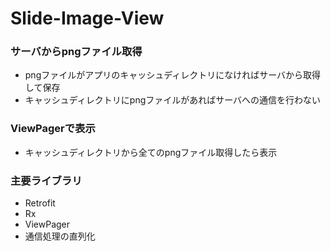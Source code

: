 # Slide-Image-View
### サーバからpngファイル取得
- pngファイルがアプリのキャッシュディレクトリになければサーバから取得して保存
- キャッシュディレクトリにpngファイルがあればサーバへの通信を行わない
### ViewPagerで表示
- キャッシュディレクトリから全てのpngファイル取得したら表示

### 主要ライブラリ
- Retrofit
- Rx
- ViewPager
- 通信処理の直列化
